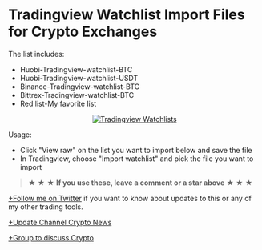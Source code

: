 # Tradingview Watchlist Import Files for Crypto Exchanges
The list includes:</br>
<ul>
<li>Huobi-Tradingview-watchlist-BTC</li>
<li>Huobi-Tradingview-watchlist-USDT</li>
<li>Binance-Tradingview-watchlist-BTC</li>
<li>Bittrex-Tradingview-watchlist-BTC</li>
<li>Red list-My favorite list</li>
</ul>

<p align="center">
  <a target="_blank" rel="noopener noreferrer" href="https://www.upsieutoc.com/images/2019/05/13/2019-05-13_08-50-33.png"><img src="https://www.upsieutoc.com/images/2019/05/13/2019-05-13_08-50-33.png" alt="Tradingview Watchlists" data-canonical-src="https://www.upsieutoc.com/images/2019/05/13/2019-05-13_08-50-33.png" style="max-width:100%;"></a>
</p>

Usage:
<ul>
<li>Click "View raw" on the list you want to import below and save the file</li>
<li>In Tradingview, choose "Import watchlist" and pick the file you want to import</li>
</ul>

<blockquote>
<p>★	★	★ <strong>If you use these, leave a comment or a star above</strong>	★	★	★</p>
</blockquote>

<p><a href="https://twitter.com/anhngt" rel="nofollow">+Follow me on Twitter</a> if you want to know about updates to this or any of my other trading tools.</p>
<p><a href="https://t.me/vnrypto" rel="nofollow">+Update Channel Crypto News</a>
<p><a href="https://t.me/vnryptogroup" rel="nofollow">+Group to discuss Crypto</a>
